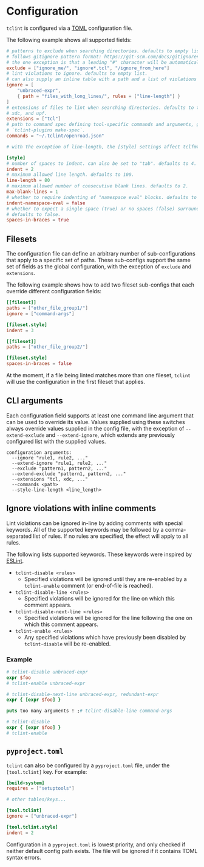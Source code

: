 # Configuration

`tclint` is configured via a [TOML](https://toml.io/en/) configuration file.

The following example shows all supported fields:

```toml
# patterns to exclude when searching directories. defaults to empty list.
# follows gitignore pattern format: https://git-scm.com/docs/gitignore#_pattern_format
# the one exception is that a leading "#" character will be automatically escaped
exclude = ["ignore_me/", "ignore*.tcl", "/ignore_from_here"]
# lint violations to ignore. defaults to empty list.
# can also supply an inline table with a path and a list of violations to ignore under that path.
ignore = [
    "unbraced-expr",
    { path = "files_with_long_lines/", rules = ["line-length"] }
]
# extensions of files to lint when searching directories. defaults to tcl, sdc,
# xdc, and upf.
extensions = ["tcl"]
# path to command spec defining tool-specific commands and arguments, generated by
# `tclint-plugins make-spec`.
commands = "~/.tclint/openroad.json"

# with the exception of line-length, the [style] settings affect tclfmt rather than tclint.

[style]
# number of spaces to indent. can also be set to "tab". defaults to 4.
indent = 2
# maximum allowed line length. defaults to 100.
line-length = 80
# maximum allowed number of consecutive blank lines. defaults to 2.
max-blank-lines = 1
# whether to require indenting of "namespace eval" blocks. defaults to true.
indent-namespace-eval = false
# whether to expect a single space (true) or no spaces (false) surrounding the contents of a braced expression or script argument.
# defaults to false.
spaces-in-braces = true
```

## Filesets

The configuration file can define an arbitrary number of sub-configurations that apply to a specific set of paths. These sub-configs support the same set of fields as the global configuration, with the exception of `exclude` and `extensions`.

The following example shows how to add two fileset sub-configs that each override different configuration fields:

```toml
[[fileset]]
paths = ["other_file_group1/"]
ignore = ["command-args"]

[fileset.style]
indent = 3

[[fileset]]
paths = ["other_file_group2/"]

[fileset.style]
spaces-in-braces = false
```

At the moment, if a file being linted matches more than one fileset, `tclint` will use the configuration in the first fileset that applies.

## CLI arguments

Each configuration field supports at least one command line argument that can be used to override its value. Values supplied using these switches always override values supplied in the config file, with the exception of `--extend-exclude` and `--extend-ignore`, which extends any previously configured list with the supplied values.

```
configuration arguments:
  --ignore "rule1, rule2, ..."
  --extend-ignore "rule1, rule2, ..."
  --exclude "pattern1, pattern2, ..."
  --extend-exclude "pattern1, pattern2, ..."
  --extensions "tcl, xdc, ..."
  --commands <path>
  --style-line-length <line_length>
```

## Ignore violations with inline comments

Lint violations can be ignored in-line by adding comments with special keywords. All of the supported keywords may be followed by a comma-separated list of rules. If no rules are specified, the effect will apply to all rules.

The following lists supported keywords. These keywords were inspired by [ESLint][eslint-comments].

- `tclint-disable <rules>`
  - Specified violations will be ignored until they are re-enabled by a `tclint-enable` comment (or end-of-file is reached).
- `tclint-disable-line <rules>`
  - Specified violations will be ignored for the line on which this comment appears.
- `tclint-disable-next-line <rules>`
  - Specified violations will be ignored for the line following the one on which this comment appears.
- `tclint-enable <rules>`
  - Any specified violations which have previously been disabled by `tclint-disable` will be re-enabled.

### Example

```tcl
# tclint-disable unbraced-expr
expr $foo
# tclint-enable unbraced-expr

# tclint-disable-next-line unbraced-expr, redundant-expr
expr { [expr $foo] }

puts too many arguments ! ;# tclint-disable-line command-args

# tclint-disable
expr { [expr $foo] }
# tclint-enable
```


## `pyproject.toml`

`tclint` can also be configured by a `pyproject.toml` file, under the `[tool.tclint]` key. For example:

```toml
[build-system]
requires = ["setuptools"]

# other tables/keys...

[tool.tclint]
ignore = ["unbraced-expr"]

[tool.tclint.style]
indent = 2
```

Configuration in a `pyproject.toml` is lowest priority, and only checked if neither default config path exists. The file will be ignored if it contains TOML syntax errors.

[eslint-comments]: https://eslint.org/docs/latest/use/configure/rules#using-configuration-comments-1
